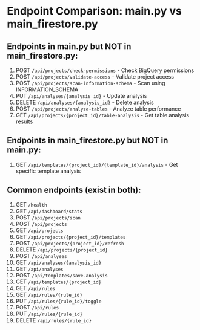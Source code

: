 # Endpoint Comparison: main.py vs main_firestore.py

## Endpoints in main.py but NOT in main_firestore.py:
1. POST `/api/projects/check-permissions` - Check BigQuery permissions
2. POST `/api/projects/validate-access` - Validate project access
3. POST `/api/projects/scan-information-schema` - Scan using INFORMATION_SCHEMA
4. PUT `/api/analyses/{analysis_id}` - Update analysis
5. DELETE `/api/analyses/{analysis_id}` - Delete analysis
6. POST `/api/projects/analyze-tables` - Analyze table performance
7. GET `/api/projects/{project_id}/table-analysis` - Get table analysis results

## Endpoints in main_firestore.py but NOT in main.py:
1. GET `/api/templates/{project_id}/{template_id}/analysis` - Get specific template analysis

## Common endpoints (exist in both):
1. GET `/health`
2. GET `/api/dashboard/stats`
3. POST `/api/projects/scan`
4. POST `/api/projects`
5. GET `/api/projects`
6. GET `/api/projects/{project_id}/templates`
7. POST `/api/projects/{project_id}/refresh`
8. DELETE `/api/projects/{project_id}`
9. POST `/api/analyses`
10. GET `/api/analyses/{analysis_id}`
11. GET `/api/analyses`
12. POST `/api/templates/save-analysis`
13. GET `/api/templates/{project_id}`
14. GET `/api/rules`
15. GET `/api/rules/{rule_id}`
16. PUT `/api/rules/{rule_id}/toggle`
17. POST `/api/rules`
18. PUT `/api/rules/{rule_id}`
19. DELETE `/api/rules/{rule_id}`